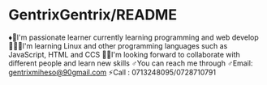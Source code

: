 # GentrixGentrix/README
♦️🌱I'm passionate learner currently learning programming and web develop
🔷🔸🔹l'm learning Linux and other programming languages such as JavaScript, HTML and CCS
🔷🔷I'm looking forward to collaborate with different people and learn new skills 
♂️You can reach me through
♂️Email: gentrixmiheso@90gmail.com 
⚡Call : 0713248095/0728710791
